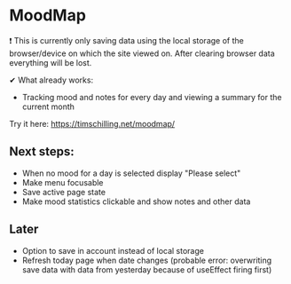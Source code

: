 # MoodMap

❗ This is currently only saving data using the local storage of the browser/device on which the site viewed on. After clearing browser data everything will be lost.

✔ What already works:

- Tracking mood and notes for every day and viewing a summary for the current month

Try it here: https://timschilling.net/moodmap/

## Next steps:

- When no mood for a day is selected display "Please select"
- Make menu focusable
- Save active page state
- Make mood statistics clickable and show notes and other data

## Later

- Option to save in account instead of local storage
- Refresh today page when date changes (probable error: overwriting save data with data from yesterday because of useEffect firing first)
